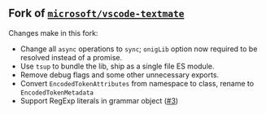 ﻿## Fork of [`microsoft/vscode-textmate`](https://github.com/microsoft/vscode-textmate)

Changes make in this fork:

- Change all `async` operations to `sync`; `onigLib` option now required to be resolved instead of a promise.
- Use `tsup` to bundle the lib, ship as a single file ES module.
- Remove debug flags and some other unnecessary exports.
- Convert `EncodedTokenAttributes` from namespace to class, rename to `EncodedTokenMetadata`
- Support RegExp literals in grammar object ([#3](https://github.com/shikijs/vscode-textmate/pull/3))

